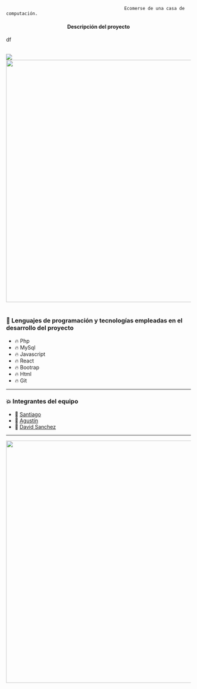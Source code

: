 
                                                 Ecomerse de una casa de computación.

<center><h4>Descripción del proyecto</h4>  </center>                                             
<p>df</p>
<br>
<img src="https://elementary.ec/wp-content/uploads/2020/06/sitio-web-ecommerce.jpg?raw=true">
<br>
<div id="header" align="center">
    <img src="https://i.giphy.com/media/bGgsc5mWoryfgKBx1u/giphy.webp" width="660">
</div>
<br>

### :page_with_curl: Lenguajes de programación y tecnologías empleadas en el desarrollo del proyecto

- :fire: Php
- :fire: MySql
- :fire: Javascript
- :fire: React
- :fire: Bootrap
- :fire: Html
- :fire: Git  


---

### :collision: Integrantes del equipo

- :star2: [Santiago ](https://github.com/)
- :star2: [Agustín ](https://github.com/PunksCode)
- :star2: [David Sanchez](https://github.com/nob322)
  
---

<div id="header" align="center">
    <img src="https://i.giphy.com/media/qgQUggAC3Pfv687qPC/giphy.webp" width="660"/ autoplay>
</div>
<br>
